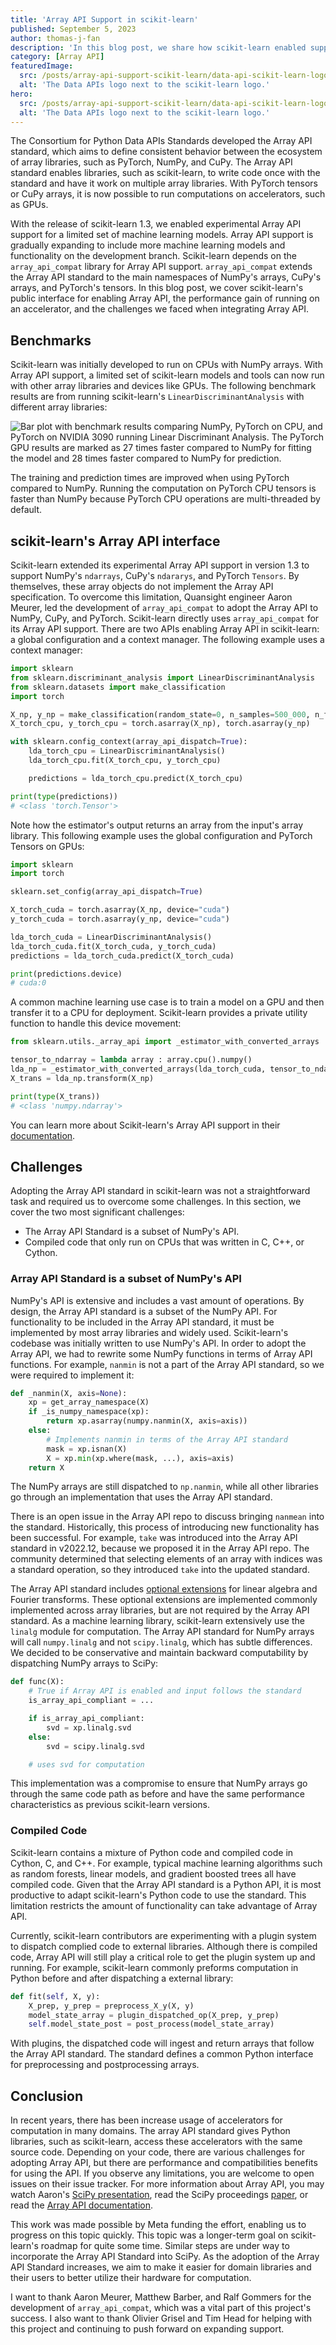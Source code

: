 ```yaml
---
title: 'Array API Support in scikit-learn'
published: September 5, 2023
author: thomas-j-fan
description: 'In this blog post, we share how scikit-learn enabled support for the Array API Standard.'
category: [Array API]
featuredImage:
  src: /posts/array-api-support-scikit-learn/data-api-scikit-learn-logos.png
  alt: 'The Data APIs logo next to the scikit-learn logo.'
hero:
  src: /posts/array-api-support-scikit-learn/data-api-scikit-learn-logos-hero.png
  alt: 'The Data APIs logo next to the scikit-learn logo.'
---
```


The Consortium for Python Data APIs Standards developed the Array API standard, which aims to define consistent behavior between the ecosystem of array libraries, such as PyTorch, NumPy, and CuPy. The Array API standard enables libraries, such as scikit-learn, to write code once with the standard and have it work on multiple array libraries. With PyTorch tensors or CuPy arrays, it is now possible to run computations on accelerators, such as GPUs.

With the release of scikit-learn 1.3, we enabled experimental Array API support for a limited set of machine learning models. Array API support is gradually expanding to include more machine learning models and functionality on the development branch. Scikit-learn depends on the `array_api_compat` library for Array API support. `array_api_compat` extends the Array API standard to the main namespaces of NumPy's arrays, CuPy's arrays, and PyTorch's tensors. In this blog post, we cover scikit-learn's public interface for enabling Array API, the performance gain of running on an accelerator, and the challenges we faced when integrating Array API.

## Benchmarks

Scikit-learn was initially developed to run on CPUs with NumPy arrays. With Array API support, a limited set of scikit-learn models and tools can now run with other array libraries and devices like GPUs. The following benchmark results are from running scikit-learn's `LinearDiscriminantAnalysis` with different array libraries:

![Bar plot with benchmark results comparing NumPy, PyTorch on CPU, and PyTorch on NVIDIA 3090 running Linear Discriminant Analysis. The PyTorch GPU results are marked as 27 times faster compared to NumPy for fitting the model and 28 times faster compared to NumPy for prediction.](/posts/array-api-support-scikit-learn/benchmark_results.png)

The training and prediction times are improved when using PyTorch compared to NumPy. Running the computation on PyTorch CPU tensors is faster than NumPy because PyTorch CPU operations are multi-threaded by default.

## scikit-learn's Array API interface

Scikit-learn extended its experimental Array API support in version 1.3 to support NumPy's `ndarrays`, CuPy's `ndararys`, and PyTorch `Tensors`. By themselves, these array objects do not implement the Array API specification. To overcome this limitation, Quansight engineer Aaron Meurer, led the development of `array_api_compat` to adopt the Array API to NumPy, CuPy, and PyTorch. Scikit-learn directly uses `array_api_compat` for its Array API support. There are two APIs enabling Array API in scikit-learn: a global configuration and a context manager. The following example uses a context manager:

```python
import sklearn
from sklearn.discriminant_analysis import LinearDiscriminantAnalysis
from sklearn.datasets import make_classification
import torch

X_np, y_np = make_classification(random_state=0, n_samples=500_000, n_features=300)
X_torch_cpu, y_torch_cpu = torch.asarray(X_np), torch.asarray(y_np)

with sklearn.config_context(array_api_dispatch=True):
    lda_torch_cpu = LinearDiscriminantAnalysis()
    lda_torch_cpu.fit(X_torch_cpu, y_torch_cpu)

    predictions = lda_torch_cpu.predict(X_torch_cpu)

print(type(predictions))
# <class 'torch.Tensor'>
```

Note how the estimator's output returns an array from the input's array library. This following example uses the global configuration and PyTorch Tensors on GPUs:

```python
import sklearn
import torch

sklearn.set_config(array_api_dispatch=True)

X_torch_cuda = torch.asarray(X_np, device="cuda")
y_torch_cuda = torch.asarray(y_np, device="cuda")

lda_torch_cuda = LinearDiscriminantAnalysis()
lda_torch_cuda.fit(X_torch_cuda, y_torch_cuda)
predictions = lda_torch_cuda.predict(X_torch_cuda)

print(predictions.device)
# cuda:0
```

A common machine learning use case is to train a model on a GPU and then transfer it to a CPU for deployment. Scikit-learn provides a private utility function to handle this device movement:

```python
from sklearn.utils._array_api import _estimator_with_converted_arrays

tensor_to_ndarray = lambda array : array.cpu().numpy()
lda_np = _estimator_with_converted_arrays(lda_torch_cuda, tensor_to_ndarray)
X_trans = lda_np.transform(X_np)

print(type(X_trans))
# <class 'numpy.ndarray'>
```

You can learn more about Scikit-learn's Array API support in their [documentation](https://scikit-learn.org/dev/modules/array_api.html).

## Challenges

Adopting the Array API standard in scikit-learn was not a straightforward task and required us to overcome some challenges. In this section, we cover the two most significant challenges:

- The Array API Standard is a subset of NumPy's API.
- Compiled code that only run on CPUs that was written in C, C++, or Cython.

### Array API Standard is a subset of NumPy's API

NumPy's API is extensive and includes a vast amount of operations. By design, the Array API standard is a subset of the NumPy API. For functionality to be included in the Array API standard, it must be implemented by most array libraries and widely used. Scikit-learn's codebase was initially written to use NumPy's API. In order to adopt the Array API, we had to rewrite some NumPy functions in terms of Array API functions. For example, `nanmin` is not a part of the Array API standard, so we were required to implement it:

```python
def _nanmin(X, axis=None):
    xp = get_array_namespace(X)
    if _is_numpy_namespace(xp):
        return xp.asarray(numpy.nanmin(X, axis=axis))
    else:
        # Implements nanmin in terms of the Array API standard
        mask = xp.isnan(X)
        X = xp.min(xp.where(mask, ...), axis=axis)
    return X
```

The NumPy arrays are still dispatched to `np.nanmin`, while all other libraries go through an implementation that uses the Array API standard.

There is an open issue in the Array API repo to discuss bringing `nanmean` into the standard. Historically, this process of introducing new functionality has been successful. For example, `take` was introduced into the Array API standard in v2022.12, because we proposed it in the Array API repo. The community determined that selecting elements of an array with indices was a standard operation, so they introduced `take` into the updated standard.

The Array API standard includes [optional extensions](https://data-apis.org/array-api/latest/extensions/index.html) for linear algebra and Fourier transforms. These optional extensions are implemented commonly implemented across array libraries, but are not required by the Array API standard. As a machine learning library, scikit-learn extensively use the `linalg` module for computation. The Array API standard for NumPy arrays will call `numpy.linalg` and not `scipy.linalg`, which has subtle differences. We decided to be conservative and maintain backward computability by dispatching NumPy arrays to SciPy:

```python
def func(X):
    # True if Array API is enabled and input follows the standard
    is_array_api_compliant = ...

    if is_array_api_compliant:
        svd = xp.linalg.svd
    else:
        svd = scipy.linalg.svd

	# uses svd for computation
```

This implementation was a compromise to ensure that NumPy arrays go through the same code path as before and have the same performance characteristics as previous scikit-learn versions.

### Compiled Code

Scikit-learn contains a mixture of Python code and compiled code in Cython, C, and C++. For example, typical machine learning algorithms such as random forests, linear models, and gradient boosted trees all have compiled code. Given that the Array API standard is a Python API, it is most productive to adapt scikit-learn's Python code to use the standard. This limitation restricts the amount of functionality can take advantage of Array API.

Currently, scikit-learn contributors are experimenting with a plugin system to dispatch complied code to external libraries. Although there is compiled code, Array API will still play a critical role to get the plugin system up and running. For example, scikit-learn commonly preforms computation in Python before and after dispatching a external library:

```python
def fit(self, X, y):
    X_prep, y_prep = preprocess_X_y(X, y)
    model_state_array = plugin_dispatched_op(X_prep, y_prep)
    self.model_state_post = post_process(model_state_array)
```

With plugins, the dispatched code will ingest and return arrays that follow the Array API standard. The standard defines a common Python interface for preprocessing and postprocessing arrays.

## Conclusion

In recent years, there has been increase usage of accelerators for computation in many domains. The array API standard gives Python libraries, such as scikit-learn, access these accelerators with the same source code. Depending on your code, there are various challenges for adopting Array API, but there are performance and compatibilities benefits for using the API. If you observe any limitations, you are welcome to open issues on their issue tracker. For more information about Array API, you may watch Aaron's [SciPy presentation](https://www.youtube.com/watch?v=16rB-fosAWw), read the SciPy proceedings [paper](https://conference.scipy.org/proceedings/scipy2023/aaron_meurer.html), or read the [Array API documentation](https://data-apis.org/array-api/latest/).

This work was made possible by Meta funding the effort, enabling us to progress on this topic quickly. This topic was a longer-term goal on scikit-learn's roadmap for quite some time. Similar steps are under way to incorporate the Array API Standard into SciPy. As the adoption of the Array API Standard increases, we aim to make it easier for domain libraries and their users to better utilize their hardware for computation.

I want to thank Aaron Meurer, Matthew Barber, and Ralf Gommers for the development of `array_api_compat`, which was a vital part of this project's success. I also want to thank Olivier Grisel and Tim Head for helping with this project and continuing to push forward on expanding support.
